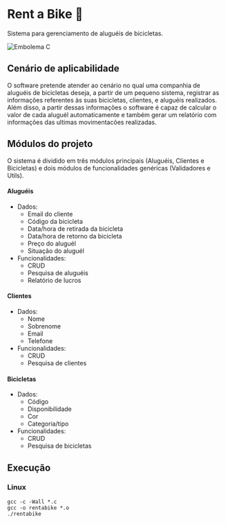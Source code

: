 # Rent a Bike 🚴

Sistema para gerenciamento de aluguéis de bicicletas.

<img src="https://img.shields.io/badge/C-00599C?style=for-the-badge&logo=c&logoColor=white" alt="Embolema C" title="Desenvolvido com C">

## Cenário de aplicabilidade

O software pretende atender ao cenário no qual uma companhia de aluguéis
de bicicletas deseja, a partir de um pequeno sistema, registrar as informações
referentes às suas bicicletas, clientes, e aluguéis realizados. Além disso,
a partir dessas informações o software é capaz de calcular o valor de cada
aluguél automaticamente e também gerar um relatório com informações das ultimas
movimentacões realizadas.

## Módulos do projeto

O sistema é dividido em três módulos principais (Aluguéis, Clientes e Bicicletas)
e dois módulos de funcionalidades genéricas (Validadores e Utils).

#### Aluguéis

- Dados:
  - Email do cliente
  - Código da bicicleta
  - Data/hora de retirada da bicicleta
  - Data/hora de retorno da bicicleta
  - Preço do aluguél
  - Situação do aluguél
- Funcionalidades:
  - CRUD
  - Pesquisa de aluguéis
  - Relatório de lucros

#### Clientes

- Dados:
  - Nome
  - Sobrenome
  - Email
  - Telefone
- Funcionalidades:
  - CRUD
  - Pesquisa de clientes

#### Bicicletas

- Dados:
  - Código
  - Disponibilidade
  - Cor
  - Categoria/tipo
- Funcionalidades:
  - CRUD
  - Pesquisa de bicicletas

## Execução

### Linux

```
gcc -c -Wall *.c
gcc -o rentabike *.o
./rentabike
```
